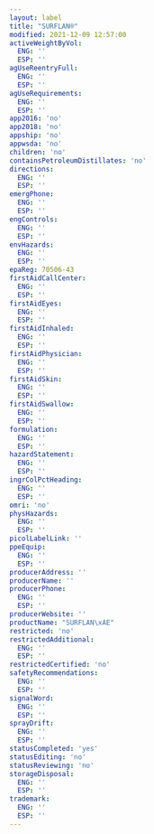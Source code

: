 ```yaml
---
layout: label
title: "SURFLAN®"
modified: 2021-12-09 12:57:00
activeWeightByVol:
  ENG: ''
  ESP: ''
agUseReentryFull:
  ENG: ''
  ESP: ''
agUseRequirements:
  ENG: ''
  ESP: ''
app2016: 'no'
app2018: 'no'
appship: 'no'
appwsda: 'no'
children: 'no'
containsPetroleumDistillates: 'no'
directions:
  ENG: ''
  ESP: ''
emergPhone:
  ENG: ''
  ESP: ''
engControls:
  ENG: ''
  ESP: ''
envHazards:
  ENG: ''
  ESP: ''
epaReg: 70506-43
firstAidCallCenter:
  ENG: ''
  ESP: ''
firstAidEyes:
  ENG: ''
  ESP: ''
firstAidInhaled:
  ENG: ''
  ESP: ''
firstAidPhysician:
  ENG: ''
  ESP: ''
firstAidSkin:
  ENG: ''
  ESP: ''
firstAidSwallow:
  ENG: ''
  ESP: ''
formulation:
  ENG: ''
  ESP: ''
hazardStatement:
  ENG: ''
  ESP: ''
ingrColPctHeading:
  ENG: ''
  ESP: ''
omri: 'no'
physHazards:
  ENG: ''
  ESP: ''
picolLabelLink: ''
ppeEquip:
  ENG: ''
  ESP: ''
producerAddress: ''
producerName: ''
producerPhone:
  ENG: ''
  ESP: ''
producerWebsite: ''
productName: "SURFLAN\xAE"
restricted: 'no'
restrictedAdditional:
  ENG: ''
  ESP: ''
restrictedCertified: 'no'
safetyRecommendations:
  ENG: ''
  ESP: ''
signalWord:
  ENG: ''
  ESP: ''
sprayDrift:
  ENG: ''
  ESP: ''
statusCompleted: 'yes'
statusEditing: 'no'
statusReviewing: 'no'
storageDisposal:
  ENG: ''
  ESP: ''
trademark:
  ENG: ''
  ESP: ''
---
```


